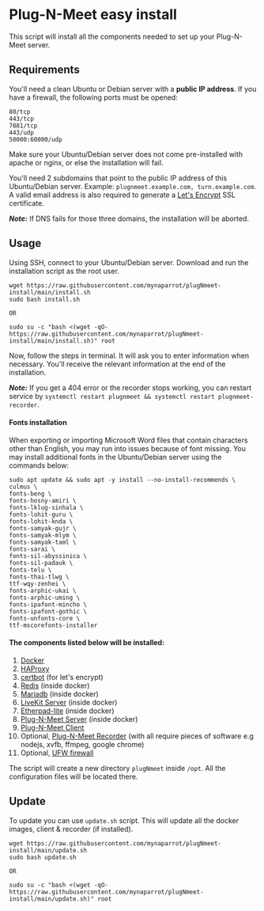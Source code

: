 # Plug-N-Meet easy install

This script will install all the components needed to set up your Plug-N-Meet server.

## Requirements

You'll need a clean Ubuntu or Debian server with a **public IP address**. If you have a firewall, the following ports must be
opened:

```
80/tcp
443/tcp
7881/tcp
443/udp
50000:60000/udp
```

Make sure your Ubuntu/Debian server does not come pre-installed with apache or nginx, or else the installation will fail.

You'll need 2 subdomains that point to the public IP address of this Ubuntu/Debian server.
Example: ```plugnmeet.example.com, turn.example.com```. A valid email address is also required to
generate a [Let's Encrypt](https://letsencrypt.org/) SSL certificate.

***Note:*** If DNS fails for those three domains, the installation will be aborted.

## Usage

Using SSH, connect to your Ubuntu/Debian server. Download and run the installation script as the root user.

```
wget https://raw.githubusercontent.com/mynaparrot/plugNmeet-install/main/install.sh
sudo bash install.sh

OR

sudo su -c "bash <(wget -qO- https://raw.githubusercontent.com/mynaparrot/plugNmeet-install/main/install.sh)" root
```

Now, follow the steps in terminal. It will ask you to enter information when necessary. You'll receive the relevant
information at the end of the installation.

***Note:*** If you get a 404 error or the recorder stops working, you can restart service
by `systemctl restart plugnmeet && systemctl restart plugnmeet-recorder`.

#### Fonts installation 
When exporting or importing Microsoft Word files that contain characters other than English, you may run into issues because of font missing. You may install additional fonts in the Ubuntu/Debian server using the commands below:

```
sudo apt update && sudo apt -y install --no-install-recommends \
culmus \
fonts-beng \
fonts-hosny-amiri \
fonts-lklug-sinhala \
fonts-lohit-guru \
fonts-lohit-knda \
fonts-samyak-gujr \
fonts-samyak-mlym \
fonts-samyak-taml \
fonts-sarai \
fonts-sil-abyssinica \
fonts-sil-padauk \
fonts-telu \
fonts-thai-tlwg \
ttf-wqy-zenhei \
fonts-arphic-ukai \
fonts-arphic-uming \
fonts-ipafont-mincho \
fonts-ipafont-gothic \
fonts-unfonts-core \
ttf-mscorefonts-installer
```
#### The components listed below will be installed:

1) [Docker](https://docs.docker.com/engine/install/ubuntu/)
2) [HAProxy](https://www.haproxy.org/)
3) [certbot](https://certbot.eff.org/) (for let's encrypt)
4) [Redis](https://hub.docker.com/_/redis) (inside docker)
5) [Mariadb](https://hub.docker.com/_/mariadb) (inside docker)
6) [LiveKit Server](https://github.com/livekit/livekit-server) (inside docker)
7) [Etherpad-lite](https://github.com/mynaparrot/plugNmeet-etherpad) (inside docker)
8) [Plug-N-Meet Server](https://github.com/mynaparrot/plugNmeet-server) (inside docker)
9) [Plug-N-Meet Client](https://github.com/mynaparrot/plugNmeet-client)
10) Optional, [Plug-N-Meet Recorder](https://github.com/mynaparrot/plugNmeet-recorder) (with all require pieces of
    software e.g nodejs, xvfb, ffmpeg, google chrome)
11) Optional, [UFW firewall](https://help.ubuntu.com/community/UFW)

The script will create a new directory `plugNmeet` inside `/opt`. All the configuration files will be located there.

## Update
To update you can use `update.sh` script. This will update all the docker images, client & recorder (if installed).

```
wget https://raw.githubusercontent.com/mynaparrot/plugNmeet-install/main/update.sh
sudo bash update.sh

OR

sudo su -c "bash <(wget -qO- https://raw.githubusercontent.com/mynaparrot/plugNmeet-install/main/update.sh)" root
```